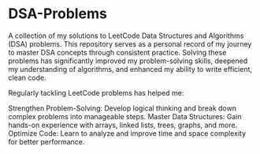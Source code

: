 # DSA-Problems
A collection of my solutions to LeetCode Data Structures and Algorithms (DSA) problems. This repository serves as a personal record of my journey to master DSA concepts through consistent practice. Solving these problems has significantly improved my problem-solving skills, deepened my understanding of algorithms, and enhanced my ability to write efficient, clean code.

Regularly tackling LeetCode problems has helped me:

Strengthen Problem-Solving: Develop logical thinking and break down complex problems into manageable steps.
Master Data Structures: Gain hands-on experience with arrays, linked lists, trees, graphs, and more.
Optimize Code: Learn to analyze and improve time and space complexity for better performance.
